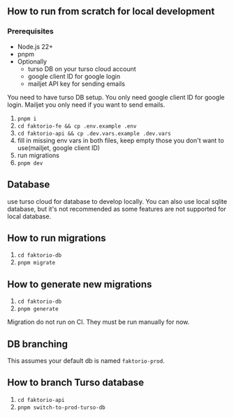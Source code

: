 ## How to run from scratch for local development

### Prerequisites

- Node.js 22+
- pnpm
- Optionally
  - turso DB on your turso cloud account
  - google client ID for google login
  - mailjet API key for sending emails

You need to have turso DB setup. You only need google client ID for google login.
Mailjet you only need if you want to send emails.

1. `pnpm i`
2. `cd faktorio-fe && cp .env.example .env`
3. `cd faktorio-api && cp .dev.vars.example .dev.vars`
4. fill in missing env vars in both files, keep empty those you don't want to use(mailjet, google client ID)
5. run migrations
6. `pnpm dev`

## Database

use turso cloud for database to develop locally. You can also use local sqlite database, but it's not recommended as some features are not supported for local database.

## How to run migrations

1. `cd faktorio-db`
2. `pnpm migrate`

## How to generate new migrations

1. `cd faktorio-db`
2. `pnpm generate`

Migration do not run on CI. They must be run manually for now.

## DB branching

This assumes your default db is named `faktorio-prod`.

## How to branch Turso database

1. `cd faktorio-api`
2. `pnpm switch-to-prod-turso-db`
